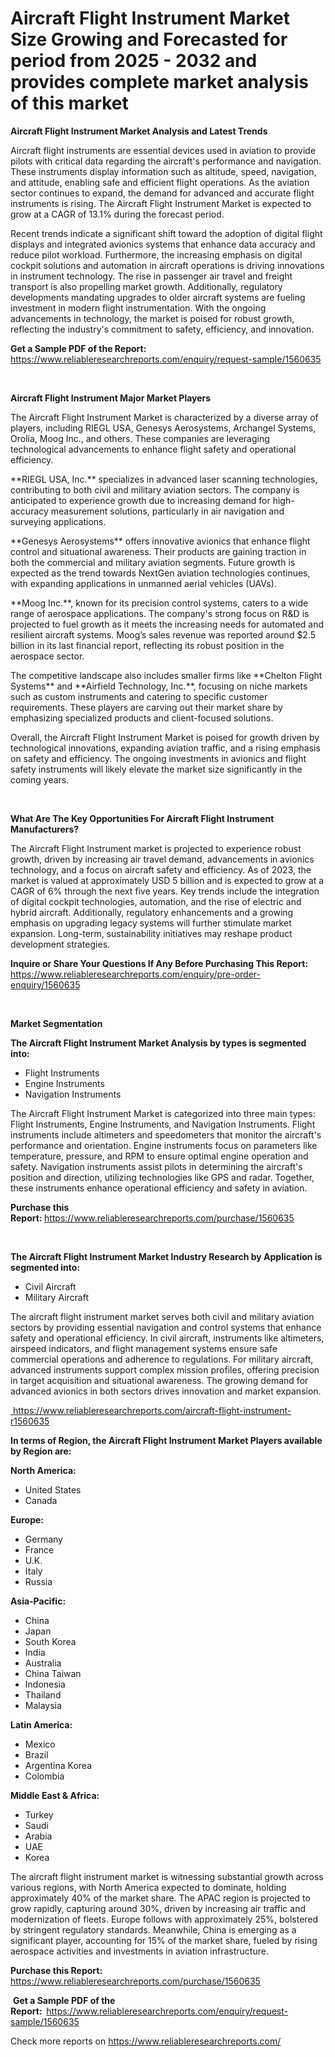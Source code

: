 <p><h1>Aircraft Flight Instrument Market Size Growing and Forecasted for period from 2025 - 2032 and provides complete market analysis of this market</h1></p><p><strong>Aircraft Flight Instrument Market Analysis and Latest Trends</strong></p>
<p><p>Aircraft flight instruments are essential devices used in aviation to provide pilots with critical data regarding the aircraft's performance and navigation. These instruments display information such as altitude, speed, navigation, and attitude, enabling safe and efficient flight operations. As the aviation sector continues to expand, the demand for advanced and accurate flight instruments is rising. The Aircraft Flight Instrument Market is expected to grow at a CAGR of 13.1% during the forecast period. </p><p>Recent trends indicate a significant shift toward the adoption of digital flight displays and integrated avionics systems that enhance data accuracy and reduce pilot workload. Furthermore, the increasing emphasis on digital cockpit solutions and automation in aircraft operations is driving innovations in instrument technology. The rise in passenger air travel and freight transport is also propelling market growth. Additionally, regulatory developments mandating upgrades to older aircraft systems are fueling investment in modern flight instrumentation. With the ongoing advancements in technology, the market is poised for robust growth, reflecting the industry's commitment to safety, efficiency, and innovation.</p></p>
<p><strong>Get a Sample PDF of the Report:&nbsp;</strong> <a href="https://www.reliableresearchreports.com/enquiry/request-sample/1560635?utm_campaign=3093&utm_medium=2&utm_source=Github&utm_content=ia&utm_term=30032025&utm_id=aircraft-flight-instrument">https://www.reliableresearchreports.com/enquiry/request-sample/1560635</a></p>
<p>&nbsp;</p>
<p><strong>Aircraft Flight Instrument Major Market Players</strong></p>
<p><p>The Aircraft Flight Instrument Market is characterized by a diverse array of players, including RIEGL USA, Genesys Aerosystems, Archangel Systems, Orolia, Moog Inc., and others. These companies are leveraging technological advancements to enhance flight safety and operational efficiency.</p><p>**RIEGL USA, Inc.** specializes in advanced laser scanning technologies, contributing to both civil and military aviation sectors. The company is anticipated to experience growth due to increasing demand for high-accuracy measurement solutions, particularly in air navigation and surveying applications.</p><p>**Genesys Aerosystems** offers innovative avionics that enhance flight control and situational awareness. Their products are gaining traction in both the commercial and military aviation segments. Future growth is expected as the trend towards NextGen aviation technologies continues, with expanding applications in unmanned aerial vehicles (UAVs).</p><p>**Moog Inc.**, known for its precision control systems, caters to a wide range of aerospace applications. The company's strong focus on R&D is projected to fuel growth as it meets the increasing needs for automated and resilient aircraft systems. Moog’s sales revenue was reported around $2.5 billion in its last financial report, reflecting its robust position in the aerospace sector.</p><p>The competitive landscape also includes smaller firms like **Chelton Flight Systems** and **Airfield Technology, Inc.**, focusing on niche markets such as custom instruments and catering to specific customer requirements. These players are carving out their market share by emphasizing specialized products and client-focused solutions.</p><p>Overall, the Aircraft Flight Instrument Market is poised for growth driven by technological innovations, expanding aviation traffic, and a rising emphasis on safety and efficiency. The ongoing investments in avionics and flight safety instruments will likely elevate the market size significantly in the coming years.</p></p>
<p>&nbsp;</p>
<p><strong>What Are The Key Opportunities For Aircraft Flight Instrument Manufacturers?</strong></p>
<p><p>The Aircraft Flight Instrument market is projected to experience robust growth, driven by increasing air travel demand, advancements in avionics technology, and a focus on aircraft safety and efficiency. As of 2023, the market is valued at approximately USD 5 billion and is expected to grow at a CAGR of 6% through the next five years. Key trends include the integration of digital cockpit technologies, automation, and the rise of electric and hybrid aircraft. Additionally, regulatory enhancements and a growing emphasis on upgrading legacy systems will further stimulate market expansion. Long-term, sustainability initiatives may reshape product development strategies.</p></p>
<p><strong>Inquire or Share Your Questions If Any Before Purchasing This Report:</strong> <a href="https://www.reliableresearchreports.com/enquiry/pre-order-enquiry/1560635?utm_campaign=3093&utm_medium=2&utm_source=Github&utm_content=ia&utm_term=30032025&utm_id=aircraft-flight-instrument">https://www.reliableresearchreports.com/enquiry/pre-order-enquiry/1560635</a></p>
<p>&nbsp;</p>
<p><strong>Market Segmentation</strong></p>
<p><strong>The Aircraft Flight Instrument Market Analysis by types is segmented into:</strong></p>
<p><ul><li>Flight Instruments</li><li>Engine Instruments</li><li>Navigation Instruments</li></ul></p>
<p><p>The Aircraft Flight Instrument Market is categorized into three main types: Flight Instruments, Engine Instruments, and Navigation Instruments. Flight instruments include altimeters and speedometers that monitor the aircraft's performance and orientation. Engine instruments focus on parameters like temperature, pressure, and RPM to ensure optimal engine operation and safety. Navigation instruments assist pilots in determining the aircraft's position and direction, utilizing technologies like GPS and radar. Together, these instruments enhance operational efficiency and safety in aviation.</p></p>
<p><strong>Purchase this Report:&nbsp;</strong><a href="https://www.reliableresearchreports.com/purchase/1560635?utm_campaign=3093&utm_medium=2&utm_source=Github&utm_content=ia&utm_term=30032025&utm_id=aircraft-flight-instrument">https://www.reliableresearchreports.com/purchase/1560635</a></p>
<p>&nbsp;</p>
<p><strong>The Aircraft Flight Instrument Market Industry Research by Application is segmented into:</strong></p>
<p><ul><li>Civil Aircraft</li><li>Military Aircraft</li></ul></p>
<p><p>The aircraft flight instrument market serves both civil and military aviation sectors by providing essential navigation and control systems that enhance safety and operational efficiency. In civil aircraft, instruments like altimeters, airspeed indicators, and flight management systems ensure safe commercial operations and adherence to regulations. For military aircraft, advanced instruments support complex mission profiles, offering precision in target acquisition and situational awareness. The growing demand for advanced avionics in both sectors drives innovation and market expansion.</p></p>
<p><a href="https://www.reliableresearchreports.com/aircraft-flight-instrument-r1560635?utm_campaign=3093&utm_medium=2&utm_source=Github&utm_content=ia&utm_term=30032025&utm_id=aircraft-flight-instrument">&nbsp;https://www.reliableresearchreports.com/aircraft-flight-instrument-r1560635</a></p>
<p><strong>In terms of Region, the Aircraft Flight Instrument Market Players available by Region are:</strong></p>
<p>
    <p> <strong> North America: </strong>
        <ul>
            <li>United States</li>
            <li>Canada</li>
        </ul>
        </p> 
    <p> <strong> Europe: </strong>
        <ul>
            <li>Germany</li>
            <li>France</li>
            <li>U.K.</li>
            <li>Italy</li>
            <li>Russia</li>
        </ul>
        </p> 
    <p> <strong> Asia-Pacific: </strong>
        <ul>
            <li>China</li>
            <li>Japan</li>
            <li>South Korea</li>
            <li>India</li>
            <li>Australia</li>
            <li>China Taiwan</li>
            <li>Indonesia</li>
            <li>Thailand</li>
            <li>Malaysia</li>
        </ul>
        </p> 
    <p> <strong> Latin America: </strong>
        <ul>
            <li>Mexico</li>
            <li>Brazil</li>
            <li>Argentina Korea</li>
            <li>Colombia</li>
        </ul>
        </p> 
    <p> <strong> Middle East & Africa: </strong>
        <ul>
            <li>Turkey</li>
            <li>Saudi</li>
            <li>Arabia</li>
            <li>UAE</li>
            <li>Korea</li>
        </ul>
    </p>
    </p>
<p><p>The aircraft flight instrument market is witnessing substantial growth across various regions, with North America expected to dominate, holding approximately 40% of the market share. The APAC region is projected to grow rapidly, capturing around 30%, driven by increasing air traffic and modernization of fleets. Europe follows with approximately 25%, bolstered by stringent regulatory standards. Meanwhile, China is emerging as a significant player, accounting for 15% of the market share, fueled by rising aerospace activities and investments in aviation infrastructure.</p></p>
<p><strong>Purchase this Report: </strong><a href="https://www.reliableresearchreports.com/purchase/1560635?utm_campaign=3093&utm_medium=2&utm_source=Github&utm_content=ia&utm_term=30032025&utm_id=aircraft-flight-instrument">https://www.reliableresearchreports.com/purchase/1560635</a></p>
<p>&nbsp;<strong>Get a Sample PDF of the Report:&nbsp;&nbsp;</strong><a href="https://www.reliableresearchreports.com/enquiry/request-sample/1560635?utm_campaign=3093&utm_medium=2&utm_source=Github&utm_content=ia&utm_term=30032025&utm_id=aircraft-flight-instrument">https://www.reliableresearchreports.com/enquiry/request-sample/1560635</a></p>
<p><strong></strong></p>
<p>Check more reports on <a href="https://www.reliableresearchreports.com/?utm_campaign=3093&utm_medium=2&utm_source=Github&utm_content=ia&utm_term=30032025&utm_id=aircraft-flight-instrument">https://www.reliableresearchreports.com/</a></p>